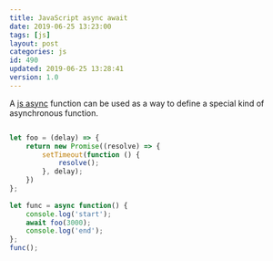 ```yaml
---
title: JavaScript async await
date: 2019-06-25 13:23:00
tags: [js]
layout: post
categories: js
id: 490
updated: 2019-06-25 13:28:41
version: 1.0
---
```


A [js async](https://developer.mozilla.org/en-US/docs/Web/JavaScript/Reference/Statements/async_function) function can be used as a way to define a special kind of asynchronous function.

<!-- more -->


```js

let foo = (delay) => {
    return new Promise((resolve) => {
        setTimeout(function () {
            resolve();
        }, delay);
    })
};
 
let func = async function() {
    console.log('start');
    await foo(3000);
    console.log('end');
};
func();
```